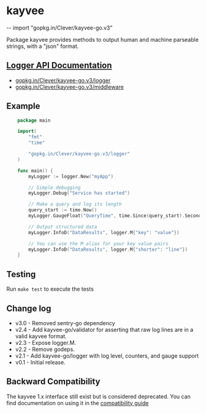 # kayvee
--
    import "gopkg.in/Clever/kayvee-go.v3"

Package kayvee provides methods to output human and machine parseable strings,
with a "json" format.

## [Logger API Documentation](./logger)

* [gopkg.in/Clever/kayvee-go.v3/logger](https://godoc.org/gopkg.in/Clever/kayvee-go.v3/logger)
* [gopkg.in/Clever/kayvee-go.v3/middleware](https://godoc.org/gopkg.in/Clever/kayvee-go.v3/middleware)

## Example

```go
    package main

    import(
        "fmt"
        "time"

        "gopkg.in/Clever/kayvee-go.v3/logger"
    )

    func main() {
        myLogger := logger.New("myApp")

        // Simple debugging
        myLogger.Debug("Service has started")

        // Make a query and log its length
        query_start := time.Now()
        myLogger.GaugeFloat("QueryTime", time.Since(query_start).Seconds())

        // Output structured data
        myLogger.InfoD("DataResults", logger.M{"key": "value"})

        // You can use the M alias for your key value pairs
        myLogger.InfoD("DataResults", logger.M{"shorter": "line"})
    }
```


## Testing

Run `make test` to execute the tests

## Change log

- v3.0 - Removed sentry-go dependency
- v2.4 - Add kayvee-go/validator for asserting that raw log lines are in a valid kayvee format.
- v2.3 - Expose logger.M.
- v2.2 - Remove godeps.
- v2.1 - Add kayvee-go/logger with log level, counters, and gauge support
- v0.1 - Initial release.

## Backward Compatibility

The kayvee 1.x interface still exist but is considered deprecated. You can find documentation on using it in the [compatibility guide](./compatibility.md)

